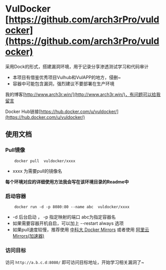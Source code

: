# VulDocker [https://github.com/arch3rPro/vuldocker](https://github.com/arch3rPro/vuldocker)

采用Dock的形式，搭建漏洞环境，用于记录分享渗透测试学习和代码审计

- 本项目有借鉴优秀项目Vulhub和VulAPP的地方，侵删~
- 容器中可能包含漏洞，强烈建议不要部署在生产环境

我的博客[http://www.arch3r.win/](http://www.arch3r.win/)，有问题可以给我留言

Docker Hub链接[https://hub.docker.com/u/vuldocker/](https://hub.docker.com/u/vuldocker/)

## 使用文档

### Pull镜像

```
	docker pull  vuldocker/xxxx
```
- xxxx 为需要pull的镜像名

**每个环境对应的详细使用方法我会写在该环境目录的Readme中**

###  启动容器

```
	docker run -d -p 8080:80 --name abc  vuldocker/xxxx
```
-  -d   后台启动 ， -p 指定映射的端口   abc为指定容器名 
-  如果需要容器开机自启，可以加上 --restart always 选项
-  如果pull速度较慢，推荐使用 [中科大 Docker Mirrors](https://lug.ustc.edu.cn/wiki/mirrors/help/docker) 或者使用 [阿里云 Mirrors(加速器)](https://cr.console.aliyun.com/#/accelerator)

### 访问目标

访问 `http://a.b.c.d:8080/` 即可访问目标地址，开始学习相关漏洞了~
